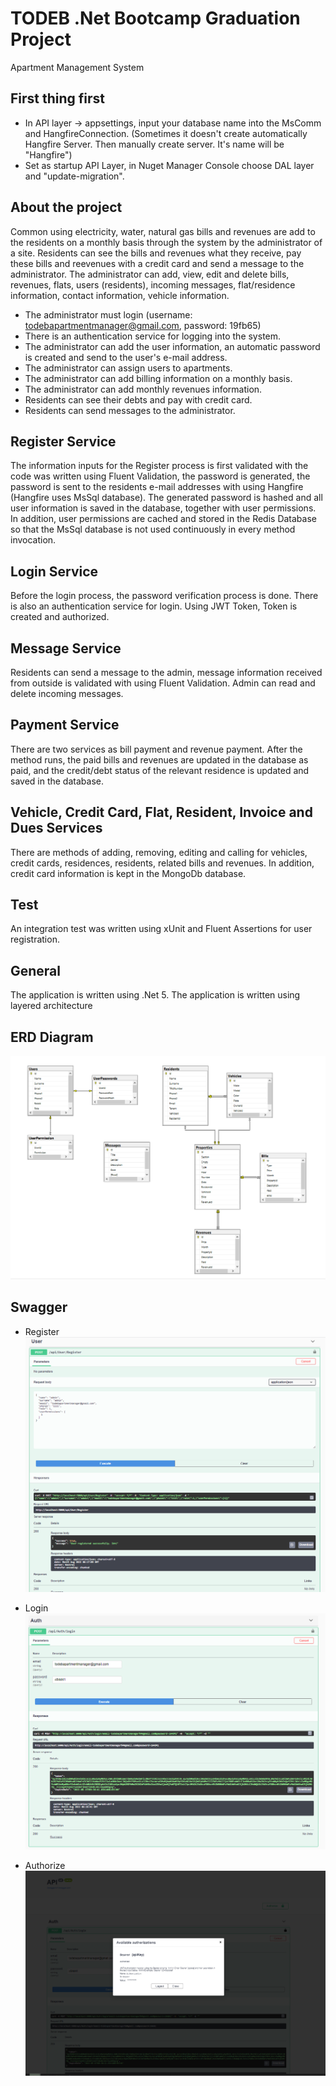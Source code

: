 # TODEB .Net Bootcamp Graduation Project
Apartment Management System

## First thing first
- In API layer -> appsettings, input your database name into the MsComm and HangfireConnection. (Sometimes it doesn't create automatically Hangfire Server. Then manually create server. It's name will be "Hangfire")
- Set as startup API Layer, in Nuget Manager Console choose DAL layer and "update-migration".

## About the project

Common using electricity, water, natural gas bills and revenues are add to the residents on a monthly basis through the system by the administrator of a site. Residents can see the bills and revenues what they receive, pay these bills and reevenues with a credit card and send a message to the administrator. The administrator can add, view, edit and delete bills, revenues, flats, users (residents), incoming messages, flat/residence information, contact information, vehicle information.

- The administrator must login (username: todebapartmentmanager@gmail.com, password: 19fb65)
- There is an authentication service for logging into the system. 
- The administrator can add the user information, an automatic password is created and send to the user's e-mail address.
- The administrator can assign users to apartments.
- The administrator can add billing information on a monthly basis.
- The administrator can add monthly revenues information.
- Residents can see their debts and pay with credit card.
- Residents can send messages to the administrator.

## Register Service
The information inputs for the Register process is first validated with the code was written using Fluent Validation, the password is generated, the password is sent to the residents e-mail addresses with using Hangfire (Hangfire uses MsSql database). The generated password is hashed and all user information is saved in the database, together with user permissions. In addition, user permissions are cached and stored in the Redis Database so that the MsSql database is not used continuously in every method invocation.

## Login Service
Before the login process, the password verification process is done. There is also an authentication service for login. Using JWT Token, Token is created and authorized.

## Message Service
Residents can send a message to the admin, message information received from outside is validated with using Fluent Validation. Admin can read and delete incoming messages.

## Payment Service
There are two services as bill payment and revenue payment. After the method runs, the paid bills and revenues are updated in the database as paid, and the credit/debt status of the relevant residence is updated and saved in the database.

## Vehicle, Credit Card, Flat, Resident, Invoice and Dues Services
There are methods of adding, removing, editing and calling for vehicles, credit cards, residences, residents, related bills and revenues. In addition, credit card information is kept in the MongoDb database.

## Test
An integration test was written using xUnit and Fluent Assertions for user registration.

## General
The application is written using .Net 5.
The application is written using layered architecture
 
## ERD Diagram

![ApartmentManagementSystem_ERD](/ApartmentManagementSystem_ERD.PNG)


## Swagger
- Register
![Register](images/Register.PNG)

- Login
![Login](images/Login.PNG)

- Authorize
![Authorize](images/Authorize.PNG)